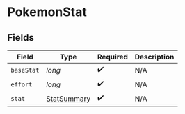 # PokemonStat


## Fields

| Field                                                 | Type                                                  | Required                                              | Description                                           |
| ----------------------------------------------------- | ----------------------------------------------------- | ----------------------------------------------------- | ----------------------------------------------------- |
| `baseStat`                                            | *long*                                                | :heavy_check_mark:                                    | N/A                                                   |
| `effort`                                              | *long*                                                | :heavy_check_mark:                                    | N/A                                                   |
| `stat`                                                | [StatSummary](../../models/components/StatSummary.md) | :heavy_check_mark:                                    | N/A                                                   |